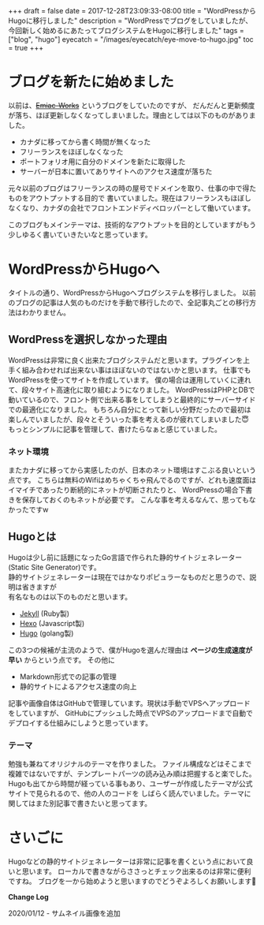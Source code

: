 +++
draft = false
date = 2017-12-28T23:09:33-08:00
title = "WordPressからHugoに移行しました"
description = "WordPressでブログをしていましたが、今回新しく始めるにあたってブログシステムをHugoに移行しました"
tags = ["blog", "hugo"]
eyecatch = "/images/eyecatch/eye-move-to-hugo.jpg"
toc = true
+++

# ブログを新たに始めました
以前は、<del>[Emiac-Works](https://emiac-works.com/)</del> というブログをしていたのですが、
だんだんと更新頻度が落ち、ほぼ更新しなくなってしまいました。理由としては以下のものがありました。

- カナダに移ってから書く時間が無くなった
- フリーランスをほぼしなくなった
- ポートフォリオ用に自分のドメインを新たに取得した
- サーバーが日本に置いてありサイトへのアクセス速度が落ちた

元々以前のブログはフリーランスの時の屋号でドメインを取り、仕事の中で得たものをアウトプットする目的で
書いていました。現在はフリーランスもほぼしなくなり、カナダの会社でフロントエンドディベロッパーとして働いています。

このブログもメインテーマは、技術的なアウトプットを目的としていますがもう少しゆるく書いていきたいなと思っています。

# WordPressからHugoへ
タイトルの通り、WordPressからHugoへブログシステムを移行しました。
以前のブログの記事は人気のものだけを手動で移行したので、全記事丸ごとの移行方法はわかりません。

## WordPressを選択しなかった理由
WordPressは非常に良く出来たブログシステムだと思います。プラグインを上手く組み合わせれば出来ない事はほぼないのではないかと思います。
仕事でもWordPressを使ってサイトを作成しています。
僕の場合は運用していくに連れて、段々サイト高速化に取り組むようになりました。
WordPressはPHPとDBで動いているので、フロント側で出来る事をしてしまうと最終的にサーバーサイドでの最適化になりました。
もちろん自分にとって新しい分野だったので最初は楽しんでいましたが、段々とそういった事を考えるのが疲れてしまいました😇\
もっとシンプルに記事を管理して、書けたらなぁと感じていました。

### ネット環境
またカナダに移ってから実感したのが、日本のネット環境はすこぶる良いという点です。
こちらは無料のWifiはめちゃくちゃ飛んでるのですが、どれも速度面はイマイチであったり断続的にネットが切断されたりと、
WordPressの場合下書きを保存しておくのもネットが必要です。
こんな事を考えるなんて、思ってもなかったですw

## Hugoとは
Hugoは少し前に話題になったGo言語で作られた静的サイトジェネレーター(Static Site Generator)です。\
静的サイトジェネレーターは現在ではかなりポピュラーなものだと思うので、説明は省きますが\
有名なものは以下のものだと思います。

- [Jekyll](https://jekyllrb-ja.github.io/) (Ruby製)
- [Hexo](https://hexo.io/) (Javascript製)
- [Hugo](https://gohugo.io/) (golang製)

この3つの候補が主流のようで、僕がHugoを選んだ理由は **ページの生成速度が早い** からという点です。
その他に

- Markdown形式での記事の管理
- 静的サイトによるアクセス速度の向上

記事や画像自体はGitHubで管理しています。現状は手動でVPSへアップロードをしていますが、
GitHubにプッシュした時点でVPSのアップロードまで自動でデプロイする仕組みにしようと思っています。

### テーマ
勉強も兼ねてオリジナルのテーマを作りました。
ファイル構成などはそこまで複雑ではないですが、テンプレートパーツの読み込み順は把握すると楽でした。
Hugoも出てから時間が経っている事もあり、ユーザーが作成したテーマが公式サイトで見られるので、他の人のコードを
しばらく読んでいました。テーマに関してはまた別記事で書きたいと思ってます。

# さいごに
Hugoなどの静的サイトジェネレーターは非常に記事を書くという点において良いと思います。
ローカルで書きながらささっとチェック出来るのは非常に便利ですね。
ブログを一から始めようと思いますのでどうぞよろしくお願いします🙏

**Change Log**

2020/01/12 - サムネイル画像を追加
